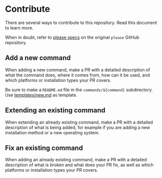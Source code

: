 # Contribute

There are several ways to contribute to this repository.
Read this document to learn more.

When in doubt, refer to [please specs](https://github.com/pleasecmd/please/blob/master/SPECS.md)
on the original `please` GitHub repository.

## Add a new command

When adding a new command,
make a PR with a detailed description of what the command does, where it comes from,
how can it be used, and which platforms or installation types your PR covers.

Be sure to make a `README.md` file in the `commands/${command}` subdirectory.
Use [templates/new.md](./templates/new.md) as template.

## Extending an existing command

When extending an already existing command,
make a PR with a detailed description of what is being added, for example if you are adding a
new installation method or a new operating system.

## Fix an existing command

When adding an already existing command,
make a PR with a detailed description of what is broken and what does your PR fix,
as well as which platforms or installation types your PR covers.
